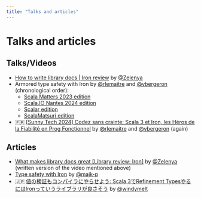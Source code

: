 ```yaml
---
title: "Talks and articles"
---
```


# Talks and articles

## Talks/Videos

- [How to write library docs | Iron review](https://www.youtube.com/watch?v=4pq1elOap9k) by [@Zelenya](https://github.com/Zelenya)
- Armored type safety with Iron by [@rlemaitre](https://github.com/rlemaitre) and [@vbergeron](https://github.com/vbergeron) (chronological order):
  - [Scala Matters 2023 edition](https://www.youtube.com/watch?v=lrdBoYSKSnw)
  - [Scala.IO Nantes 2024 edition](https://www.youtube.com/watch?v=I3BvpzFVBto)
  - [Scalar edition](https://www.youtube.com/watch?v=ZVQ72Zh4wjg)
  - [ScalaMatsuri edition](https://www.youtube.com/watch?v=SrocjO2_2_w)
- 🇫🇷 [[Sunny Tech 2024] Codez sans crainte: Scala 3 et Iron, les Héros de la Fiabilité en Prog Fonctionnel](https://www.youtube.com/watch?v=TGkZ2P8aVA4)
  by [@rlemaitre](https://github.com/rlemaitre) and [@vbergeron](https://github.com/vbergeron) (again)

## Articles

- [What makes library docs great [Library review: Iron]](https://dev.to/zelenya/what-makes-library-docs-great-library-review-iron-518a) by [@Zelenya](https://github.com/Zelenya) (written version of the video mentioned above)
- [Type safety with Iron](https://blog.michal.pawlik.dev/posts/scala/iron/) by [@majk-p](https://github.com/majk-p)
- 🇯🇵 [値の検証もコンパイラにやらせよう: Scala 3でRefinement TypesやるにはIronっていうライブラリが良さそう](https://blog.3qe.us/entry/2024/02/19/040745) by [@windymelt](https://github.com/windymelt)